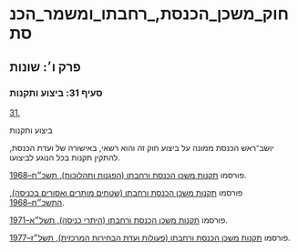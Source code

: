 # חוק_משכן_הכנסת,_רחבתו_ומשמר_הכנסת

## פרק ו׳: שונות

### סעיף 31: ביצוע ותקנות

[31.](https://he.wikisource.org/wiki/חוק_משכן_הכנסת,_רחבתו_ומשמר_הכנסת#s_yp_31)

ביצוע ותקנות

יושב־ראש הכנסת ממונה על ביצוע חוק זה והוא רשאי, באישורה של ועדת הכנסת, להתקין תקנות בכל הנוגע לביצועו.

פורסמו [תקנות משכן הכנסת ורחבתו (הפגנות ותהלוכות), תשכ״ח–1968](https://he.wikisource.org/wiki/תקנות_משכן_הכנסת_ורחבתו_(הפגנות_ותהלוכות) "תקנות משכן הכנסת ורחבתו (הפגנות ותהלוכות)").

פורסמו [תקנות משכן הכנסת ורחבתו (שטחים מותרים ואסורים בכניסה), התשכ״ח–1968](https://he.wikisource.org/wiki/תקנות_משכן_הכנסת_ורחבתו_(שטחים_מותרים_ואסורים_בכניסה) "תקנות משכן הכנסת ורחבתו (שטחים מותרים ואסורים בכניסה)").

פורסמו [תקנות משכן הכנסת ורחבתו (היתרי כניסה), תשל״א–1971](https://he.wikisource.org/wiki/תקנות_משכן_הכנסת_ורחבתו_(היתרי_כניסה) "תקנות משכן הכנסת ורחבתו (היתרי כניסה)").

פורסמו [תקנות משכן הכנסת ורחבתו (פעולות ועדת הבחירות המרכזית), תשל״ז–1977](https://he.wikisource.org/wiki/תקנות_משכן_הכנסת_ורחבתו_(פעולות_ועדת_הבחירות_המרכזית) "תקנות משכן הכנסת ורחבתו (פעולות ועדת הבחירות המרכזית)").